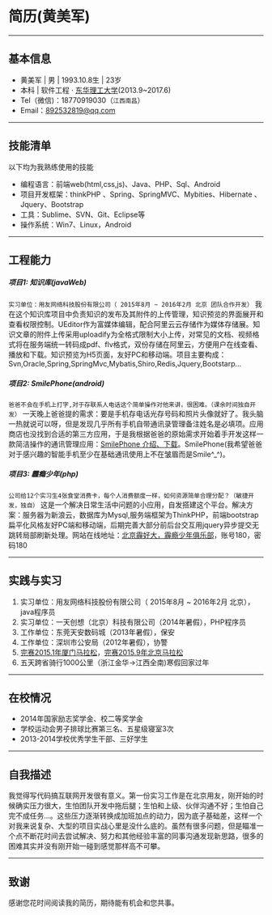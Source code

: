 # __简历(黄美军)__

---

## __基本信息__

 - 黄美军 | 男 | 1993.10.8生 | 23岁
 - 本科 | 软件工程 · [东华理工大学](http://www.ecit.edu.cn/)(2013.9~2017.6)
 - Tel（微信)：18770919030（```江西南昌```）
 - Email：892532819@qq.com
 
---

## __技能清单__
以下均为我熟练使用的技能
- 编程语言：前端web(html,css,js)、Java、PHP、Sql、Android
- 项目开发框架：thinkPHP 、Spring、SpringMVC、Mybities、Hibernate 、Jquery、Bootstrap
- 工具：Sublime、SVN、Git、Eclipse等
- 操作系统：Win7、Linux，Android



---
## __工程能力__

##### __项目1: 知识库(javaWeb)__ 

```实习单位：用友网络科技股份有限公司（ 2015年8月 ~ 2016年2月 北京 团队合作开发）```
我在这个知识库项目中负责知识的发布及其附件的上传管理，知识预览的界面展开和查看权限控制。UEditor作为富媒体编辑，配合阿里云云存储作为媒体存储展。知识文章的附件上传采用uploadify为全格式限制大小上传，对常见的文档、视频格式将在服务端统一转码成pdf、flv格式，双份存储在阿里云，方便用户在线查看、播放和下载。知识预览为H5页面，友好PC和移动端。项目主要构成：Svn,Oracle,Spring,SpringMvc,Mybatis,Shiro,Redis,Jquery,Bootstarp...

##### __项目2: SmilePhone(android)__

``` 爸爸不会在手机上打字,对于存联系人电话这个简单操作对他来讲，很困难。（课余时间独自开发） ```
一天晚上爸爸提的需求：要是手机存电话光存号码和照片头像就好了。我头脑一热就说可以呀，但是发现几乎所有手机自带通讯录管理备注姓名是必填项。应用商店也没找到合适的第三方应用，于是我根据爸爸的原始需求开始着手开发这样一款简洁操作的通讯管理应用：[SmilePhone 介绍、下载](http://smilephone.applinzi.com/smilephone/)。SmilePhone(我希望爸爸对于感兴趣的智能手机至少在基础通讯使用上不在皱眉而是Smile^_^)。

##### __项目3: 霾瘾少年(php)__

``` 公司给12个实习生4张食堂消费卡，每个人消费额度一样，如何资源简单合理分配？（敏捷开发，独自） ```
这是一个解决日常生活中问题的小应用，自发搭建这个平台。解决方案：服务器为新浪云，数据库为Mysql,服务端框架为ThinkPHP，前端bootstrap扁平化风格友好PC端和移动端，后期完善大部分前后台交互用jquery异步提交无跳转局部刷新处理。网站在线地址：[北京霾好大，霾瘾少年俱乐部](http://www.ideaofmy.sinaapp.com/zzk_sae/fanka.php)，账号180，密码180



---

## __实践与实习__
1. 实习单位：用友网络科技股份有限公司（ 2015年8月 ~ 2016年2月 北京），java程序员
2. 实习单位：一天创想（北京）科技有限公司（2014年暑假），PHP程序员 
3. 工作单位：东莞天安数码城（2013年暑假），保安
4. 工作单位：深圳市公安局（2012年暑假），协警
5. [完赛2015.1年厦门马拉松](http://user.qzone.qq.com/892532819/4)，[完赛2015.9年北京马拉松](http://b163.photo.store.qq.com/psb?/V110NVC32AOkM7/NdOU49v4Xd.ur5hF50y3VCCUvDK2ZTH3iQsDWF1Nf94!/b/dKMAAAAAAAAA&bo=IAONBYUDQAYFAEg!&rf=viewer_4)
6. 五天跨省骑行1000公里（浙江金华->江西全南)寒假回家过年

---
## __在校情况__
- 2014年国家励志奖学金、校二等奖学金
- 学校运动会男子排球比赛第三名、五星级寝室3次
- 2013-2014学校优秀学生干部、三好学生

---
## __自我描述__
我觉得写代码搞互联网开发很有意义。第一份实习工作是在北京用友，刚开始的时候确实压力很大，生怕团队开发中拖后腿；生怕和上级、伙伴沟通不好；生怕自己完不成任务...。这些压力逐渐转换成加班加点的动力，因为底子基础差，这样一个对我来说复杂、大型的项目实战心里是没什么底的。虽然有很多问题，但是瞄准一个点不断花时间去尝试解决、努力和其他经验丰富的同事沟通发现新思路，很多的困难其实并没有刚开始一碰到感觉那样高不可攀。

---
## 致谢
感谢您花时间阅读我的简历，期待能有机会和您共事。

